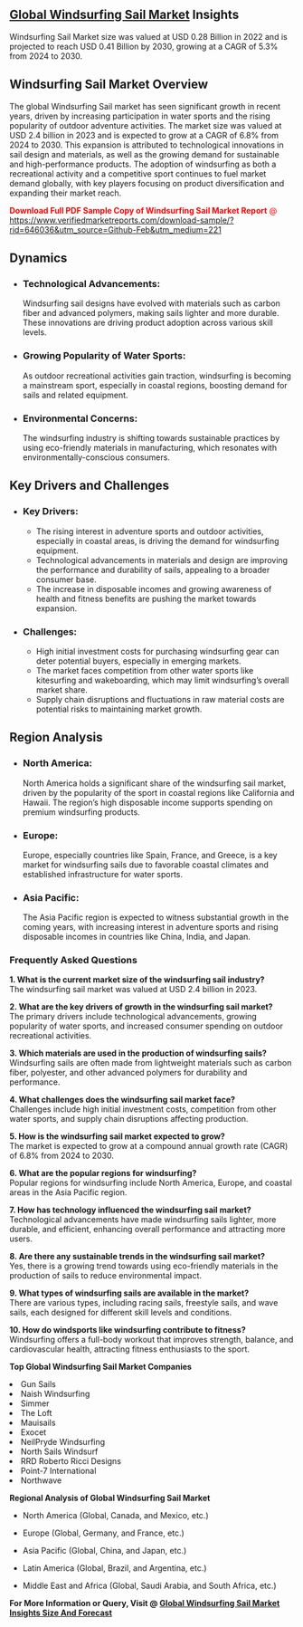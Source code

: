 <h2><a href="https://www.verifiedmarketreports.com/download-sample/?rid=646036&amp;utm_source=Github&amp;utm_medium=221" target="_blank">Global Windsurfing Sail Market</a> Insights</h2><p>Windsurfing Sail Market size was valued at USD 0.28 Billion in 2022 and is projected to reach USD 0.41 Billion by 2030, growing at a CAGR of 5.3% from 2024 to 2030.</p><p> <h2>Windsurfing Sail Market Overview</h2> <p>The global Windsurfing Sail market has seen significant growth in recent years, driven by increasing participation in water sports and the rising popularity of outdoor adventure activities. The market size was valued at USD 2.4 billion in 2023 and is expected to grow at a CAGR of 6.8% from 2024 to 2030. This expansion is attributed to technological innovations in sail design and materials, as well as the growing demand for sustainable and high-performance products. The adoption of windsurfing as both a recreational activity and a competitive sport continues to fuel market demand globally, with key players focusing on product diversification and expanding their market reach. <p><span class=""><span style="color: #ff0000;"><strong>Download Full PDF Sample Copy of Windsurfing Sail Market Report</strong> @ </span><a href="https://www.verifiedmarketreports.com/download-sample/?rid=646036&amp;utm_source=Github-Feb&amp;utm_medium=221" target="_blank">https://www.verifiedmarketreports.com/download-sample/?rid=646036&amp;utm_source=Github-Feb&amp;utm_medium=221</a></span></p></p> <h2>Dynamics</h2> <ul> <li><h3>Technological Advancements:</h3> Windsurfing sail designs have evolved with materials such as carbon fiber and advanced polymers, making sails lighter and more durable. These innovations are driving product adoption across various skill levels.</li> <li><h3>Growing Popularity of Water Sports:</h3> As outdoor recreational activities gain traction, windsurfing is becoming a mainstream sport, especially in coastal regions, boosting demand for sails and related equipment.</li> <li><h3>Environmental Concerns:</h3> The windsurfing industry is shifting towards sustainable practices by using eco-friendly materials in manufacturing, which resonates with environmentally-conscious consumers.</li> </ul> <h2>Key Drivers and Challenges</h2> <ul> <li><h3>Key Drivers:</h3> <ul> <li>The rising interest in adventure sports and outdoor activities, especially in coastal areas, is driving the demand for windsurfing equipment.</li> <li>Technological advancements in materials and design are improving the performance and durability of sails, appealing to a broader consumer base.</li> <li>The increase in disposable incomes and growing awareness of health and fitness benefits are pushing the market towards expansion.</li> </ul> </li> <li><h3>Challenges:</h3> <ul> <li>High initial investment costs for purchasing windsurfing gear can deter potential buyers, especially in emerging markets.</li> <li>The market faces competition from other water sports like kitesurfing and wakeboarding, which may limit windsurfing’s overall market share.</li> <li>Supply chain disruptions and fluctuations in raw material costs are potential risks to maintaining market growth.</li> </ul> </li> </ul> <h2>Region Analysis</h2> <ul> <li><h3>North America:</h3> North America holds a significant share of the windsurfing sail market, driven by the popularity of the sport in coastal regions like California and Hawaii. The region’s high disposable income supports spending on premium windsurfing products.</li> <li><h3>Europe:</h3> Europe, especially countries like Spain, France, and Greece, is a key market for windsurfing sails due to favorable coastal climates and established infrastructure for water sports.</li> <li><h3>Asia Pacific:</h3> The Asia Pacific region is expected to witness substantial growth in the coming years, with increasing interest in adventure sports and rising disposable incomes in countries like China, India, and Japan.</li> </ul> <h3>Frequently Asked Questions</h3> <p><strong>1. What is the current market size of the windsurfing sail industry?</strong><br> The windsurfing sail market was valued at USD 2.4 billion in 2023.</p> <p><strong>2. What are the key drivers of growth in the windsurfing sail market?</strong><br> The primary drivers include technological advancements, growing popularity of water sports, and increased consumer spending on outdoor recreational activities.</p> <p><strong>3. Which materials are used in the production of windsurfing sails?</strong><br> Windsurfing sails are often made from lightweight materials such as carbon fiber, polyester, and other advanced polymers for durability and performance.</p> <p><strong>4. What challenges does the windsurfing sail market face?</strong><br> Challenges include high initial investment costs, competition from other water sports, and supply chain disruptions affecting production.</p> <p><strong>5. How is the windsurfing sail market expected to grow?</strong><br> The market is expected to grow at a compound annual growth rate (CAGR) of 6.8% from 2024 to 2030.</p> <p><strong>6. What are the popular regions for windsurfing?</strong><br> Popular regions for windsurfing include North America, Europe, and coastal areas in the Asia Pacific region.</p> <p><strong>7. How has technology influenced the windsurfing sail market?</strong><br> Technological advancements have made windsurfing sails lighter, more durable, and efficient, enhancing overall performance and attracting more users.</p> <p><strong>8. Are there any sustainable trends in the windsurfing sail market?</strong><br> Yes, there is a growing trend towards using eco-friendly materials in the production of sails to reduce environmental impact.</p> <p><strong>9. What types of windsurfing sails are available in the market?</strong><br> There are various types, including racing sails, freestyle sails, and wave sails, each designed for different skill levels and conditions.</p> <p><strong>10. How do windsports like windsurfing contribute to fitness?</strong><br> Windsurfing offers a full-body workout that improves strength, balance, and cardiovascular health, attracting fitness enthusiasts to the sport.</p> </p><p><strong>Top Global Windsurfing Sail Market Companies</strong></p><div data-test-id=""><p><li>Gun Sails</li><li> Naish Windsurfing</li><li> Simmer</li><li> The Loft</li><li> Mauisails</li><li> Exocet</li><li> NeilPryde Windsurfing</li><li> North Sails Windsurf</li><li> RRD Roberto Ricci Designs</li><li> Point-7 International</li><li> Northwave</li></p><div><strong>Regional Analysis of&nbsp;Global Windsurfing Sail Market</strong></div><ul><li dir="ltr"><p dir="ltr">North America&nbsp;(Global, Canada, and Mexico, etc.)</p></li><li dir="ltr"><p dir="ltr">Europe (Global, Germany, and France, etc.)</p></li><li dir="ltr"><p dir="ltr">Asia Pacific&nbsp;(Global, China, and Japan, etc.)</p></li><li dir="ltr"><p dir="ltr">Latin America&nbsp;(Global, Brazil, and Argentina, etc.)</p></li><li dir="ltr">Middle East and Africa&nbsp;(Global, Saudi Arabia, and South Africa, etc.)</li></ul><p><strong>For More Information or Query, Visit @&nbsp;</strong><strong><a href="https://www.verifiedmarketreports.com/product/windsurfing-sail-market/?utm_source=Github&amp;utm_medium=221" target="_blank">Global Windsurfing Sail Market Insights Size And Forecast</a></strong></p></div>
